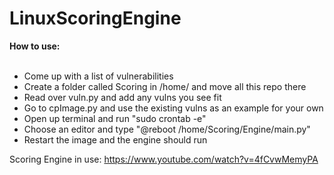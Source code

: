 # LinuxScoringEngine
<b>How to use:</b>
<br/> <br/>
- Come up with a list of vulnerabilities <br/>
- Create a folder called Scoring in /home/ and move all this repo there <br/>
- Read over vuln.py and add any vulns you see fit <br/>
- Go to cpImage.py and use the existing vulns as an example for your own <br/>
- Open up terminal and run "sudo crontab -e" <br/>
- Choose an editor and type "@reboot /home/Scoring/Engine/main.py" <br/>
- Restart the image and the engine should run

Scoring Engine in use: https://www.youtube.com/watch?v=4fCvwMemyPA
